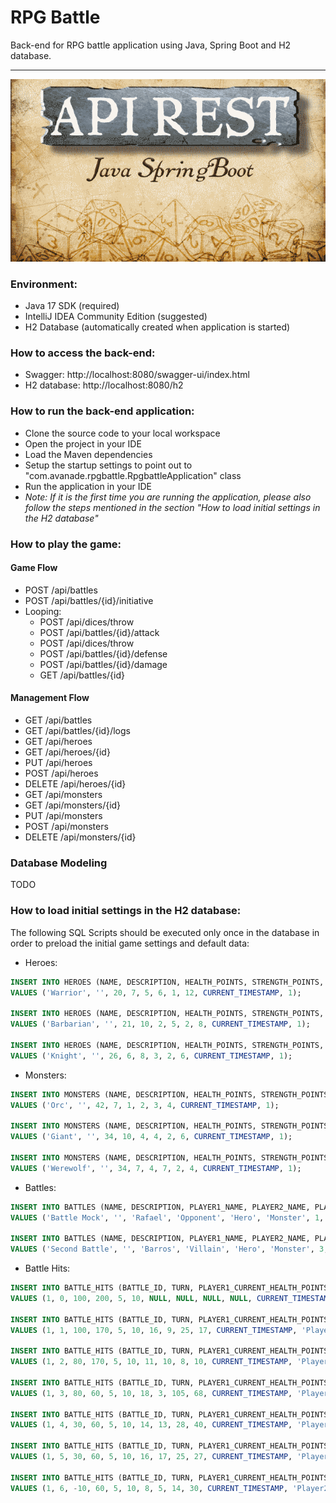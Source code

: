 # RPG Battle
Back-end for RPG battle application using Java, Spring Boot and H2 database.

---

![Cover: API REST Java Spring Boot](/assets/images/cover.png)

### Environment:
* Java 17 SDK (required)
* IntelliJ IDEA Community Edition (suggested)
* H2 Database (automatically created when application is started)

### How to access the back-end:
* Swagger: http://localhost:8080/swagger-ui/index.html
* H2 database: http://localhost:8080/h2

### How to run the back-end application:
* Clone the source code to your local workspace
* Open the project in your IDE
* Load the Maven dependencies
* Setup the startup settings to point out to "com.avanade.rpgbattle.RpgbattleApplication" class
* Run the application in your IDE
* *Note: If it is the first time you are running the application, please also follow the steps mentioned in the section "How to load initial settings in the H2 database"*

### How to play the game:

#### Game Flow

* POST /api/battles
* POST /api/battles/{id}/initiative
* Looping:
  * POST /api/dices/throw
  * POST /api/battles/{id}/attack
  * POST /api/dices/throw
  * POST /api/battles/{id}/defense
  * POST /api/battles/{id}/damage
  * GET /api/battles/{id}

#### Management Flow

* GET /api/battles
* GET /api/battles/{id}/logs
* GET /api/heroes
* GET /api/heroes/{id}
* PUT /api/heroes
* POST /api/heroes
* DELETE /api/heroes/{id}
* GET /api/monsters
* GET /api/monsters/{id}
* PUT /api/monsters
* POST /api/monsters
* DELETE /api/monsters/{id}

### Database Modeling

TODO

### How to load initial settings in the H2 database: 
The following SQL Scripts should be executed only once in the database in order to preload the initial game settings and default data:

* Heroes:
```` sql
INSERT INTO HEROES (NAME, DESCRIPTION, HEALTH_POINTS, STRENGTH_POINTS, DEFENSE_POINTS, AGILITY_POINTS, DICE_QUANTITY, DICE_FACES, CREATED_AT, IS_SYSTEM_GENERATED)
VALUES ('Warrior', '', 20, 7, 5, 6, 1, 12, CURRENT_TIMESTAMP, 1);

INSERT INTO HEROES (NAME, DESCRIPTION, HEALTH_POINTS, STRENGTH_POINTS, DEFENSE_POINTS, AGILITY_POINTS, DICE_QUANTITY, DICE_FACES, CREATED_AT, IS_SYSTEM_GENERATED)
VALUES ('Barbarian', '', 21, 10, 2, 5, 2, 8, CURRENT_TIMESTAMP, 1);

INSERT INTO HEROES (NAME, DESCRIPTION, HEALTH_POINTS, STRENGTH_POINTS, DEFENSE_POINTS, AGILITY_POINTS, DICE_QUANTITY, DICE_FACES, CREATED_AT, IS_SYSTEM_GENERATED)
VALUES ('Knight', '', 26, 6, 8, 3, 2, 6, CURRENT_TIMESTAMP, 1);
````

* Monsters:
```` sql
INSERT INTO MONSTERS (NAME, DESCRIPTION, HEALTH_POINTS, STRENGTH_POINTS, DEFENSE_POINTS, AGILITY_POINTS, DICE_QUANTITY, DICE_FACES, CREATED_AT, IS_SYSTEM_GENERATED) 
VALUES ('Orc', '', 42, 7, 1, 2, 3, 4, CURRENT_TIMESTAMP, 1);

INSERT INTO MONSTERS (NAME, DESCRIPTION, HEALTH_POINTS, STRENGTH_POINTS, DEFENSE_POINTS, AGILITY_POINTS, DICE_QUANTITY, DICE_FACES, CREATED_AT, IS_SYSTEM_GENERATED) 
VALUES ('Giant', '', 34, 10, 4, 4, 2, 6, CURRENT_TIMESTAMP, 1);

INSERT INTO MONSTERS (NAME, DESCRIPTION, HEALTH_POINTS, STRENGTH_POINTS, DEFENSE_POINTS, AGILITY_POINTS, DICE_QUANTITY, DICE_FACES, CREATED_AT, IS_SYSTEM_GENERATED) 
VALUES ('Werewolf', '', 34, 7, 4, 7, 2, 4, CURRENT_TIMESTAMP, 1);
````

* Battles:
```` sql
INSERT INTO BATTLES (NAME, DESCRIPTION, PLAYER1_NAME, PLAYER2_NAME, PLAYER1_CHARACTER_TYPE, PLAYER2_CHARACTER_TYPE, PLAYER1_CHARACTER_ID, PLAYER2_CHARACTER_ID, INITIATIVE, CREATED_AT, COMPLETED_AT, IS_FINISHED, WINNER) 
VALUES ('Battle Mock', '', 'Rafael', 'Opponent', 'Hero', 'Monster', 1, 1, 'Player1', CURRENT_TIMESTAMP, CURRENT_TIMESTAMP, 1, 'Player1');

INSERT INTO BATTLES (NAME, DESCRIPTION, PLAYER1_NAME, PLAYER2_NAME, PLAYER1_CHARACTER_TYPE, PLAYER2_CHARACTER_TYPE, PLAYER1_CHARACTER_ID, PLAYER2_CHARACTER_ID, INITIATIVE, CREATED_AT, COMPLETED_AT, IS_FINISHED, WINNER) 
VALUES ('Second Battle', '', 'Barros', 'Villain', 'Hero', 'Monster', 3, 3, 'Player2', CURRENT_TIMESTAMP, CURRENT_TIMESTAMP, 1, 'Player1');
````

* Battle Hits:
```` sql
INSERT INTO BATTLE_HITS (BATTLE_ID, TURN, PLAYER1_CURRENT_HEALTH_POINTS, PLAYER2_CURRENT_HEALTH_POINTS, PLAYER1_STRENGTH_POINTS, PLAYER2_STRENGTH_POINTS, TOTAL_ATTACK_VALUE, TOTAL_DEFENSE_VALUE, PLAYER1_DICES_VALUE, PLAYER2_DICES_VALUE, CREATED_AT, ATTACKER, DAMAGE) 
VALUES (1, 0, 100, 200, 5, 10, NULL, NULL, NULL, NULL, CURRENT_TIMESTAMP, NULL, NULL);

INSERT INTO BATTLE_HITS (BATTLE_ID, TURN, PLAYER1_CURRENT_HEALTH_POINTS, PLAYER2_CURRENT_HEALTH_POINTS, PLAYER1_STRENGTH_POINTS, PLAYER2_STRENGTH_POINTS, TOTAL_ATTACK_VALUE, TOTAL_DEFENSE_VALUE, PLAYER1_DICES_VALUE, PLAYER2_DICES_VALUE, CREATED_AT, ATTACKER, DAMAGE) 
VALUES (1, 1, 100, 170, 5, 10, 16, 9, 25, 17, CURRENT_TIMESTAMP, 'Player1', 30);

INSERT INTO BATTLE_HITS (BATTLE_ID, TURN, PLAYER1_CURRENT_HEALTH_POINTS, PLAYER2_CURRENT_HEALTH_POINTS, PLAYER1_STRENGTH_POINTS, PLAYER2_STRENGTH_POINTS, TOTAL_ATTACK_VALUE, TOTAL_DEFENSE_VALUE, PLAYER1_DICES_VALUE, PLAYER2_DICES_VALUE, CREATED_AT, ATTACKER, DAMAGE) 
VALUES (1, 2, 80, 170, 5, 10, 11, 10, 8, 10, CURRENT_TIMESTAMP, 'Player2', 20);

INSERT INTO BATTLE_HITS (BATTLE_ID, TURN, PLAYER1_CURRENT_HEALTH_POINTS, PLAYER2_CURRENT_HEALTH_POINTS, PLAYER1_STRENGTH_POINTS, PLAYER2_STRENGTH_POINTS, TOTAL_ATTACK_VALUE, TOTAL_DEFENSE_VALUE, PLAYER1_DICES_VALUE, PLAYER2_DICES_VALUE, CREATED_AT, ATTACKER, DAMAGE)
VALUES (1, 3, 80, 60, 5, 10, 18, 3, 105, 68, CURRENT_TIMESTAMP, 'Player1', 110);

INSERT INTO BATTLE_HITS (BATTLE_ID, TURN, PLAYER1_CURRENT_HEALTH_POINTS, PLAYER2_CURRENT_HEALTH_POINTS, PLAYER1_STRENGTH_POINTS, PLAYER2_STRENGTH_POINTS, TOTAL_ATTACK_VALUE, TOTAL_DEFENSE_VALUE, PLAYER1_DICES_VALUE, PLAYER2_DICES_VALUE, CREATED_AT, ATTACKER, DAMAGE)
VALUES (1, 4, 30, 60, 5, 10, 14, 13, 28, 40, CURRENT_TIMESTAMP, 'Player2', 50);

INSERT INTO BATTLE_HITS (BATTLE_ID, TURN, PLAYER1_CURRENT_HEALTH_POINTS, PLAYER2_CURRENT_HEALTH_POINTS, PLAYER1_STRENGTH_POINTS, PLAYER2_STRENGTH_POINTS, TOTAL_ATTACK_VALUE, TOTAL_DEFENSE_VALUE, PLAYER1_DICES_VALUE, PLAYER2_DICES_VALUE, CREATED_AT, ATTACKER, DAMAGE)
VALUES (1, 5, 30, 60, 5, 10, 16, 17, 25, 27, CURRENT_TIMESTAMP, 'Player1', NULL);

INSERT INTO BATTLE_HITS (BATTLE_ID, TURN, PLAYER1_CURRENT_HEALTH_POINTS, PLAYER2_CURRENT_HEALTH_POINTS, PLAYER1_STRENGTH_POINTS, PLAYER2_STRENGTH_POINTS, TOTAL_ATTACK_VALUE, TOTAL_DEFENSE_VALUE, PLAYER1_DICES_VALUE, PLAYER2_DICES_VALUE, CREATED_AT, ATTACKER, DAMAGE)
VALUES (1, 6, -10, 60, 5, 10, 8, 5, 14, 30, CURRENT_TIMESTAMP, 'Player2', 40);
````